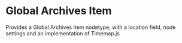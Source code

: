 Global Archives Item
====================

Provides a Global Archives Item nodetype, with a location field, node settings and an implementation of Timemap.js
